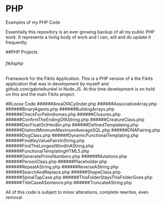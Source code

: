 # PHP
Examples of my PHP Code

Essentially this repository is an ever growing backup of all my public PHP work. It represents a living body of work and I can, will and do update it frequently.

##PHP Projects

###### fikitsphp
Framework for the Fikits Application. This is a PHP version of a the Fikits application that was in development by myself and github.com/gabrielkunkel in Node.JS. At this time development is on hold on this and the main Fikits project.


##Loose Code
######AreaOfACylinder.php
######AssociativeArray.php
######BinaryAgents.php
######BuildingArrays.php
######CheckForPalindromes.php
######Closures.php
######ConfirmTheEndingOfAString.php
######CreatureClass.php
######DecFloatOctHexBin.php
######DefinedTemplateing.php
######DistinctMinimumMaximumAverageSQL.php
######DNAPairing.php
######DogClass.php
######DynamicFunctionalTemplating.php
######FindKeyValuePairsInString.php
######FindTheLongestWordInAString.php
######FunctionalTemplatingHTML5.php
######GeneratePrimeNumbers.php
######Mutations.php
######PersonClass.php
######Placeholder.php
######RepeatAString.php
######ReverseAString.php
######SearchAndReplace.php
######ShapeClass.php
######SpinalTapCase.php
######ThisFolderStaysThisFolderGoes.php
######TitleCaseASentence.php
######TruncateAString.php


All of this code is subject to minor alterations, complete rewrites, even removal.
